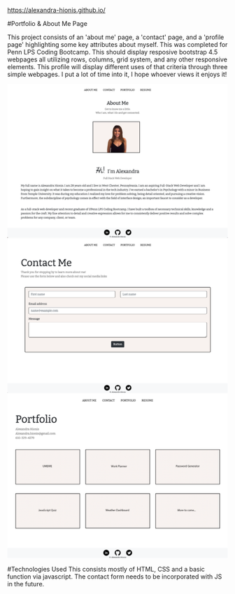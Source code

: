 https://alexandra-hionis.github.io/

#Portfolio & About Me Page

This project consists of an 'about me' page, a 'contact' page, and a 'profile page' highlighting some key attributes about myself. This was completed for Penn LPS Coding Bootcamp.
This should display resposive bootstrap 4.5 webpages all utilizing rows, columns, grid system, and any other responsive elements.
This profile will display different uses of that criteria through three simple webpages. I put a lot of time into it, I hope whoever views it enjoys it!

![about](assets/images/about.png)
![contact](assets/images/contact.png)
![portfolio](assets/images/portfolio.png)

#Technologies Used
This consists mostly of HTML, CSS and a basic function via javascript. The contact form needs to be incorporated with JS in the future.  
